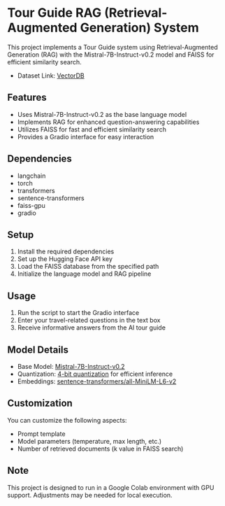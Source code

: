# Tour Guide RAG (Retrieval-Augmented Generation) System

This project implements a Tour Guide system using Retrieval-Augmented Generation (RAG) with the Mistral-7B-Instruct-v0.2 model and FAISS for efficient similarity search.


- Dataset Link: [VectorDB](https://drive.google.com/drive/folders/1uwD671XXOsbfk7SMRwXS99gfXQGaKfx-?usp=sharing)

## Features

- Uses Mistral-7B-Instruct-v0.2 as the base language model
- Implements RAG for enhanced question-answering capabilities
- Utilizes FAISS for fast and efficient similarity search
- Provides a Gradio interface for easy interaction

## Dependencies

- langchain
- torch
- transformers
- sentence-transformers
- faiss-gpu
- gradio

## Setup

1. Install the required dependencies
2. Set up the Hugging Face API key
3. Load the FAISS database from the specified path
4. Initialize the language model and RAG pipeline

## Usage

1. Run the script to start the Gradio interface
2. Enter your travel-related questions in the text box
3. Receive informative answers from the AI tour guide

## Model Details

- Base Model: [Mistral-7B-Instruct-v0.2](https://huggingface.co/mistralai/Mistral-7B-Instruct-v0.2)
- Quantization: [4-bit quantization](https://huggingface.co/docs/transformers/main/en/quantization) for efficient inference
- Embeddings: [sentence-transformers/all-MiniLM-L6-v2](https://huggingface.co/sentence-transformers/all-MiniLM-L6-v2)

## Customization

You can customize the following aspects:
- Prompt template
- Model parameters (temperature, max length, etc.)
- Number of retrieved documents (k value in FAISS search)

## Note

This project is designed to run in a Google Colab environment with GPU support. Adjustments may be needed for local execution.
